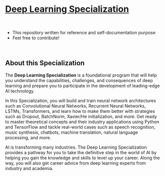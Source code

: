 # [Deep Learning Specialization](https://www.coursera.org/specializations/deep-learning?irclickid=RTVS7ZVqVxyNWYi3KzWuN1bhUkF1tcynQyjJQc0&irgwc=1)

<br>

- This repository written for reference and self-documentation purpose
- Feel free to contribute!

<br>

## About this Specialization

The **Deep Learning Specialization** is a foundational program that will help you understand the capabilities, challenges, and consequences of deep learning and prepare you to participate in the development of leading-edge AI technology.

In this Specialization, you will build and train neural network architectures such as Convolutional Neural Networks, Recurrent Neural Networks, LSTMs, Transformers, and learn how to make them better with strategies such as Dropout, BatchNorm, Xavier/He initialization, and more. Get ready to master theoretical concepts and their industry applications using Python and TensorFlow and tackle real-world cases such as speech recognition, music synthesis, chatbots, machine translation, natural language processing, and more.

AI is transforming many industries. The Deep Learning Specialization provides a pathway for you to take the definitive step in the world of AI by helping you gain the knowledge and skills to level up your career. Along the way, you will also get career advice from deep learning experts from industry and academia.
